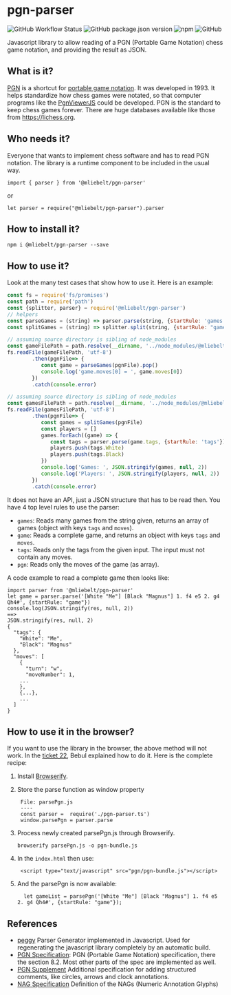 # pgn-parser

![GitHub Workflow Status](https://img.shields.io/github/workflow/status/mliebelt/pgn-parser/Node.js%20CI?logo=github&label=Build%26Test)
![GitHub package.json version](https://img.shields.io/github/package-json/v/mliebelt/pgn-parser?color=33aa33&label=Version&logo=npm)
![npm](https://img.shields.io/npm/dm/@mliebelt/pgn-parser?label=Downloads&logo=npm)
![GitHub](https://img.shields.io/github/license/mliebelt/pgn-parser?label=License)
<!--- ![Libraries.io dependency status for GitHub repo](https://img.shields.io/librariesio/github/:mliebelt/:pgn-parser)
is currently not working, so it is skipped. Check that later again. --->

Javascript library to allow reading of a PGN (Portable Game Notation) chess game notation, and providing the result as JSON.

## What is it?

[PGN](http://www.saremba.de/chessgml/standards/pgn/pgn-complete.htm) is a shortcut for [portable game notation](https://en.wikipedia.org/wiki/Portable_Game_Notation). It was developed in 1993. It helps standardize how chess games were
notated, so that computer programs like the [PgnViewerJS](https://github.com/mliebelt/PgnViewerJS)  could be developed. PGN is the standard to keep chess games forever. There are huge databases available like those from https://lichess.org.

## Who needs it?

Everyone that wants to implement chess software and has to read PGN notation. The library is a runtime component to be included in the usual way.

    import { parser } from '@mliebelt/pgn-parser'

or

    let parser = require("@mliebelt/pgn-parser").parser

## How to install it?

    npm i @mliebelt/pgn-parser --save

## How to use it?

Look at the many test cases that show how to use it. Here is an example:

```javascript
const fs = require('fs/promises')
const path = require('path')
const {splitter, parser} = require('@mliebelt/pgn-parser')
// helpers
const parseGames = (string) => parser.parse(string, {startRule: 'games'})
const splitGames = (string) => splitter.split(string, {startRule: "games"})

// assuming source directory is sibling of node_modules
const gameFilePath = path.resolve(__dirname, '../node_modules/@mliebelt/pgn-parser/sampleGame.pgn')
fs.readFile(gameFilePath, 'utf-8')
        .then(pgnFile=> {
           const game = parseGames(pgnFile).pop()
           console.log('game.moves[0] = ', game.moves[0])
        })
        .catch(console.error)

// assuming source directory is sibling of node_modules
const gamesFilePath = path.resolve(__dirname, '../node_modules/@mliebelt/pgn-parser/sampleGames.pgn')
fs.readFile(gamesFilePath, 'utf-8')
        .then(pgnFile=> {
           const games = splitGames(pgnFile)
           const players = []
           games.forEach((game) => {
              const tags = parser.parse(game.tags, {startRule: 'tags'})
              players.push(tags.White)
              players.push(tags.Black)
           })
           console.log('Games: ', JSON.stringify(games, null, 2))
           console.log('Players: ', JSON.stringify(players, null, 2))
        })
        .catch(console.error)
```

It does not have an API, just a JSON structure that has to be read then. You have 4 top level rules to use the parser:

* `games`: Reads many games from the string given, returns an array of games (object with keys `tags` and `moves`).
* `game`: Reads a complete game, and returns an object with keys `tags` and `moves`.
* `tags`: Reads only the tags from the given input. The input must not contain any moves.
* `pgn`: Reads only the moves of the game (as array).

A code example to read a complete game then looks like:

    import parser from '@mliebelt/pgn-parser'
    let game = parser.parse('[White "Me"] [Black "Magnus"] 1. f4 e5 2. g4 Qh4#', {startRule: "game"})
    console.log(JSON.stringify(res, null, 2))
    ==>
    JSON.stringify(res, null, 2)
    {
      "tags": {
        "White": "Me",
        "Black": "Magnus"
      },
      "moves": [
        {
          "turn": "w",
          "moveNumber": 1,
        ...
        },
        {...},
        ...
      ]
    }

## How to use it in the browser?

If you want to use the library in the browser, the above method will not work. In the [ticket 22](https://github.com/mliebelt/pgn-parser/issues/22), Bebul explained how to do it. Here is the complete recipe:

1. Install [Browserify](http://browserify.org/).
1. Store the parse function as window property

        File: parsePgn.js
        ----
        const parser =  require('./pgn-parser.ts')
        window.parsePgn = parser.parse

1. Process newly created parsePgn.js through Browserify.

       browserify parsePgn.js -o pgn-bundle.js

1. In the `index.html` then use:

        <script type="text/javascript" src="pgn/pgn-bundle.js"></script>

1. And the parsePgn is now available:

         let gameList = parsePgn('[White "Me"] [Black "Magnus"] 1. f4 e5 2. g4 Qh4#', {startRule: "game"});        

## References

* [peggy](https://github.com/peggyjs/peggy) Parser Generator implemented in Javascript. Used for regenerating the javascript library completely by an automatic build.
* [PGN Specification](https://github.com/mliebelt/pgn-spec-commented/blob/main/pgn-specification.md): PGN (Portable Game Notation) specification, there the section 8.2. Most other parts of the spec are implemented as well.
* [PGN Supplement](https://github.com/mliebelt/pgn-spec-commented/blob/main/pgn-spec-supplement.md) Additional specification for adding structured comments, like circles, arrows and clock annotations.
* [NAG Specification](http://en.wikipedia.org/wiki/Numeric_Annotation_Glyphs) Definition of the NAGs (Numeric Annotation Glyphs)
